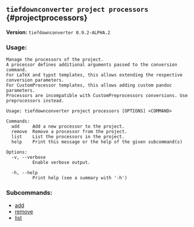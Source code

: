 ## `tiefdownconverter project processors` {#projectprocessors}

**Version:** `tiefdownconverter 0.9.2-ALPHA.2`

### Usage:
```
Manage the processors of the project.
A processor defines additional arguments passed to the conversion command.
For LaTeX and typst templates, this allows extending the respective conversion parameters.
For CustomProcessor templates, this allows adding custom pandoc parameters.
Processors are incompatible with CustomPreprocessors conversions. Use preprocessors instead.

Usage: tiefdownconverter project processors [OPTIONS] <COMMAND>

Commands:
  add     Add a new processor to the project.
  remove  Remove a processor from the project.
  list    List the processors in the project.
  help    Print this message or the help of the given subcommand(s)

Options:
  -v, --verbose
          Enable verbose output.

  -h, --help
          Print help (see a summary with '-h')
```

### Subcommands:
- [add](#projectprocessorsadd)
- [remove](#projectprocessorsremove)
- [list](#projectprocessorslist)

